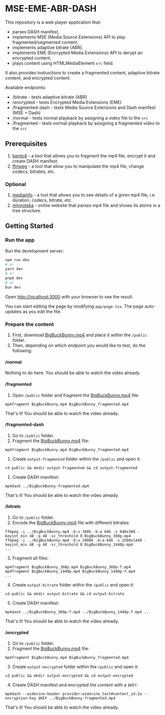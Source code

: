 # MSE-EME-ABR-DASH
This repository is a web player application that:
- parses DASH manifest,
- implements MSE (Media Source Extensions) API to play fragmented/segmented content,
- implements adaptive bitrate (ABR),
- implements EME (Encrypted Media Extensions) API to derypt an encrypted content, 
- plays content using HTMLMediaElement `src` field.

It also provides instructions to create a fragmented content, adaptive bitrate content, and encrypted content.

Available endpoints:
- /bitrate - tests adaptive bitrate (ABR)
- /encrypted - tests Encrypted Media Extensions (EME)
- /fragmented-dash - tests Media Source Extensions and Dash manifest (MSE + Dash)
- /normal - tests normal playback by assigning a video file to the `src`
- /fragmented - tests normal playback by assigning a fragmented video to the `src`

## Prerequisites
1. [bento4](https://www.bento4.com/) - a tool that allows you to fragment the mp4 file, encrypt it and create DASH manifest.
2. [ffmpeg](https://ffmpeg.org/) - a tool that allow you to manipulate the mp4 file, change codecs, bitrates, etc. 

### Optional
1. [mediainfo](https://mediaarea.net/en/MediaInfo/Download) - a tool that allows you to see details of a given mp4 file, i.e. duration, codecs, bitrate, etc.
2. [mlynoteka](https://mlynoteka.mlyn.org/mp4parser) - online website that parses mp4 file and shows its atoms in a tree structure.


## Getting Started

### Run the app 
Run the development server:

```bash
npm run dev
# or
yarn dev
# or
pnpm dev
# or
bun dev
```

Open [http://localhost:3000](http://localhost:3000) with your browser to see the result.

You can start editing the page by modifying `app/page.tsx`. The page auto-updates as you edit the file.

### Prepare the content

1. First, download [BigBuckBunny.mp4](http://commondatastorage.googleapis.com/gtv-videos-bucket/sample/BigBuckBunny.mp4) and place it within the `/public` folder.
2. Then, depending on which endpoint you would like to test, do the following:

#### /normal
Nothing to do here. You should be able to watch the video already.

#### /fragmented
1. Open `/public` folder and fragment the [BigBuckBunny.mp4](http://commondatastorage.googleapis.com/gtv-videos-bucket/sample/BigBuckBunny.mp4) file:
```
mp4fragment BigBuckBunny.mp4 BigBuckBunny_fragmented.mp4
```

That's it! You should be able to watch the video already.

#### /fragmented-dash
1. Go to `/public` folder.
2. Fragment the [BigBuckBunny.mp4](http://commondatastorage.googleapis.com/gtv-videos-bucket/sample/BigBuckBunny.mp4) file:
```
mp4fragment BigBuckBunny.mp4 BigBuckBunny_fragmented.mp4
```
1. Create `output-fragmented` folder within the `/public` and open it:
```
cd public && mkdir output-fragmented && cd output-fragmented
```
1. Create DASH manifest:
```
mp4dash ../BigBuckBunny-fragmented.mp4
```

That's it! You should be able to watch the video already.

#### /bitrate
1. Go to `/public` folder.
2. Encode the [BigBuckBunny.mp4](http://commondatastorage.googleapis.com/gtv-videos-bucket/sample/BigBuckBunny.mp4) file with different bitrates:
```
ffmpeg -i ../BigBuckBunny.mp4 -b:v 360k -b:a 64k -s 640x360 -keyint_min 48 -g 48 -sc_threshold 0 BigBuckBunny_360p.mp4
ffmpeg -i ../BigBuckBunny.mp4 -b:v 2000k -b:a 64k -s 2560x1440 -keyint_min 48 -g 48 -sc_threshold 0 BigBuckBunny_1440p.mp4
...
```
3. Fragment all files:
```
mp4fragment BigBuckBunny_360p.mp4 BigBuckBunny_360p-f.mp4
mp4fragment BigBuckBunny_1440p.mp4 BigBuckBunny_1440p-f.mp4
...
```
4. Create `output-bitrate` folder within the `/public` and open it:
```
cd public && mkdir output-bitrate && cd output-bitrate
```
5. Create DASH manifest:
```
mp4dash ../BigBuckBunny_360p-f.mp4 ../BigBuckBunny_1440p-f.mp4 ...
```

That's it! You should be able to watch the video already.

#### /encrypted
1. Go to `/public` folder.
2. Fragment the [BigBuckBunny.mp4](http://commondatastorage.googleapis.com/gtv-videos-bucket/sample/BigBuckBunny.mp4) file:
```
mp4fragment BigBuckBunny.mp4 BigBuckBunny_fragmented.mp4
```
3. Create `output-encrypted` folder within the `/public` and open it:
```
cd public && mkdir output-encrypted && cd output-encrypted
```
4. Create DASH manifest and encrypted the content with a `$KEY`:
```
mp4dash --widevine-header provider:widevine_test#content_id:2a --encryption-key $KEY ../BigBuckBunny-fragmented.mp4
```

That's it! You should be able to watch the video already.

